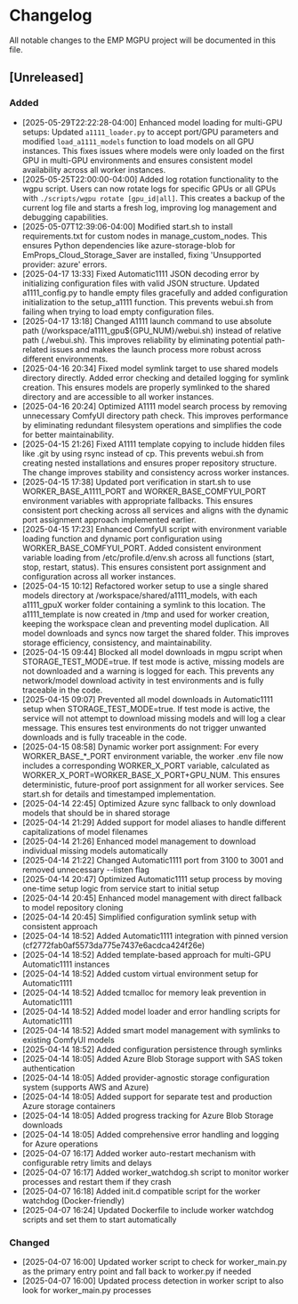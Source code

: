 # Changelog

All notable changes to the EMP MGPU project will be documented in this file.

## [Unreleased]

### Added
- [2025-05-29T22:22:28-04:00] Enhanced model loading for multi-GPU setups: Updated `a1111_loader.py` to accept port/GPU parameters and modified `load_a1111_models` function to load models on all GPU instances. This fixes issues where models were only loaded on the first GPU in multi-GPU environments and ensures consistent model availability across all worker instances.
- [2025-05-25T22:00:00-04:00] Added log rotation functionality to the wgpu script. Users can now rotate logs for specific GPUs or all GPUs with `./scripts/wgpu rotate [gpu_id|all]`. This creates a backup of the current log file and starts a fresh log, improving log management and debugging capabilities.
- [2025-05-07T12:39:06-04:00] Modified start.sh to install requirements.txt for custom nodes in manage_custom_nodes. This ensures Python dependencies like azure-storage-blob for EmProps_Cloud_Storage_Saver are installed, fixing 'Unsupported provider: azure' errors.
- [2025-04-17 13:33] Fixed Automatic1111 JSON decoding error by initializing configuration files with valid JSON structure. Updated a1111_config.py to handle empty files gracefully and added configuration initialization to the setup_a1111 function. This prevents webui.sh from failing when trying to load empty configuration files.
- [2025-04-17 13:18] Changed A1111 launch command to use absolute path (/workspace/a1111_gpu${GPU_NUM}/webui.sh) instead of relative path (./webui.sh). This improves reliability by eliminating potential path-related issues and makes the launch process more robust across different environments.
- [2025-04-16 20:34] Fixed model symlink target to use shared models directory directly. Added error checking and detailed logging for symlink creation. This ensures models are properly symlinked to the shared directory and are accessible to all worker instances.
- [2025-04-16 20:24] Optimized A1111 model search process by removing unnecessary ComfyUI directory path check. This improves performance by eliminating redundant filesystem operations and simplifies the code for better maintainability.
- [2025-04-15 21:26] Fixed A1111 template copying to include hidden files like .git by using rsync instead of cp. This prevents webui.sh from creating nested installations and ensures proper repository structure. The change improves stability and consistency across worker instances.
- [2025-04-15 17:38] Updated port verification in start.sh to use WORKER_BASE_A1111_PORT and WORKER_BASE_COMFYUI_PORT environment variables with appropriate fallbacks. This ensures consistent port checking across all services and aligns with the dynamic port assignment approach implemented earlier.
- [2025-04-15 17:23] Enhanced ComfyUI script with environment variable loading function and dynamic port configuration using WORKER_BASE_COMFYUI_PORT. Added consistent environment variable loading from /etc/profile.d/env.sh across all functions (start, stop, restart, status). This ensures consistent port assignment and configuration across all worker instances.
- [2025-04-15 10:12] Refactored worker setup to use a single shared models directory at /workspace/shared/a1111_models, with each a1111_gpuX worker folder containing a symlink to this location. The a1111_template is now created in /tmp and used for worker creation, keeping the workspace clean and preventing model duplication. All model downloads and syncs now target the shared folder. This improves storage efficiency, consistency, and maintainability.
- [2025-04-15 09:44] Blocked all model downloads in mgpu script when STORAGE_TEST_MODE=true. If test mode is active, missing models are not downloaded and a warning is logged for each. This prevents any network/model download activity in test environments and is fully traceable in the code.
- [2025-04-15 09:07] Prevented all model downloads in Automatic1111 setup when STORAGE_TEST_MODE=true. If test mode is active, the service will not attempt to download missing models and will log a clear message. This ensures test environments do not trigger unwanted downloads and is fully traceable in the code.
- [2025-04-15 08:58] Dynamic worker port assignment: For every WORKER_BASE_*_PORT environment variable, the worker .env file now includes a corresponding WORKER_X_PORT variable, calculated as WORKER_X_PORT=WORKER_BASE_X_PORT+GPU_NUM. This ensures deterministic, future-proof port assignment for all worker services. See start.sh for details and timestamped implementation.
- [2025-04-14 22:45] Optimized Azure sync fallback to only download models that should be in shared storage
- [2025-04-14 21:29] Added support for model aliases to handle different capitalizations of model filenames
- [2025-04-14 21:26] Enhanced model management to download individual missing models automatically
- [2025-04-14 21:22] Changed Automatic1111 port from 3100 to 3001 and removed unnecessary --listen flag
- [2025-04-14 20:47] Optimized Automatic1111 setup process by moving one-time setup logic from service start to initial setup
- [2025-04-14 20:45] Enhanced model management with direct fallback to model repository cloning
- [2025-04-14 20:45] Simplified configuration symlink setup with consistent approach
- [2025-04-14 18:52] Added Automatic1111 integration with pinned version (cf2772fab0af5573da775e7437e6acdca424f26e)
- [2025-04-14 18:52] Added template-based approach for multi-GPU Automatic1111 instances
- [2025-04-14 18:52] Added custom virtual environment setup for Automatic1111
- [2025-04-14 18:52] Added tcmalloc for memory leak prevention in Automatic1111
- [2025-04-14 18:52] Added model loader and error handling scripts for Automatic1111
- [2025-04-14 18:52] Added smart model management with symlinks to existing ComfyUI models
- [2025-04-14 18:52] Added configuration persistence through symlinks
- [2025-04-14 18:05] Added Azure Blob Storage support with SAS token authentication
- [2025-04-14 18:05] Added provider-agnostic storage configuration system (supports AWS and Azure)
- [2025-04-14 18:05] Added support for separate test and production Azure storage containers
- [2025-04-14 18:05] Added progress tracking for Azure Blob Storage downloads
- [2025-04-14 18:05] Added comprehensive error handling and logging for Azure operations
- [2025-04-07 16:17] Added worker auto-restart mechanism with configurable retry limits and delays
- [2025-04-07 16:17] Added worker_watchdog.sh script to monitor worker processes and restart them if they crash
- [2025-04-07 16:18] Added init.d compatible script for the worker watchdog (Docker-friendly)
- [2025-04-07 16:24] Updated Dockerfile to include worker watchdog scripts and set them to start automatically

### Changed
- [2025-04-07 16:00] Updated worker script to check for worker_main.py as the primary entry point and fall back to worker.py if needed
- [2025-04-07 16:00] Updated process detection in worker script to also look for worker_main.py processes
